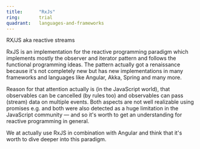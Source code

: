 ```yaml
---
title:      "RxJs"
ring:       trial
quadrant:   languages-and-frameworks
---
```


RX/JS aka reactive streams

RxJS is an implementation for the reactive programming paradigm which implements mostly the observer and iterator pattern and follows the functional programming ideas.
The pattern actually got a renaissance because it's not completely new but has new implementations in many frameworks and languages like Angular, Akka, Spring and many more.

Reason for that attention actually is (in the JavaScript world), that observables can be cancelled (by rules too) and  observables can pass (stream) data on multiple events.
Both aspects are not well realizable using promises e.g. and both were also detected as a huge limitation in the JavaScript community — and so it's worth to get an understanding for reactive programming in general.

We at actually use RxJS in combination with Angular and think that it's worth to dive deeper into this paradigm.
